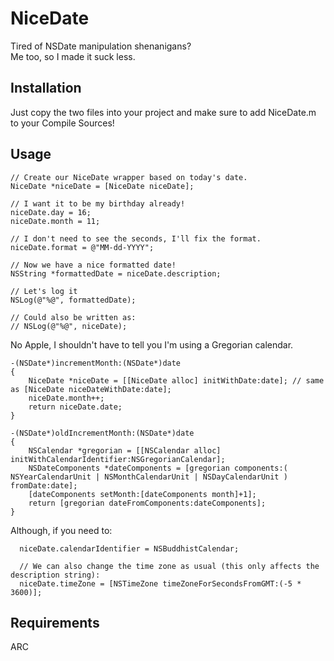 # NiceDate

Tired of NSDate manipulation shenanigans?  
Me too, so I made it suck less.


## Installation

Just copy the two files into your project and make sure to add NiceDate.m to your Compile Sources!

## Usage

```
// Create our NiceDate wrapper based on today's date.
NiceDate *niceDate = [NiceDate niceDate];
            
// I want it to be my birthday already!
niceDate.day = 16;
niceDate.month = 11;
                            
// I don't need to see the seconds, I'll fix the format.
niceDate.format = @"MM-dd-YYYY";
                                        
// Now we have a nice formatted date!
NSString *formattedDate = niceDate.description;

// Let's log it
NSLog(@"%@", formattedDate);

// Could also be written as:
// NSLog(@"%@", niceDate);

```

No Apple, I shouldn't have to tell you I'm using a Gregorian calendar.
```
-(NSDate*)incrementMonth:(NSDate*)date
{
    NiceDate *niceDate = [[NiceDate alloc] initWithDate:date]; // same as [NiceDate niceDateWithDate:date];
    niceDate.month++;
    return niceDate.date;
}

-(NSDate*)oldIncrementMonth:(NSDate*)date
{
    NSCalendar *gregorian = [[NSCalendar alloc] initWithCalendarIdentifier:NSGregorianCalendar];
    NSDateComponents *dateComponents = [gregorian components:( NSYearCalendarUnit | NSMonthCalendarUnit | NSDayCalendarUnit ) fromDate:date];
    [dateComponents setMonth:[dateComponents month]+1];
    return [gregorian dateFromComponents:dateComponents];
}

```

Although, if you need to:
```
  niceDate.calendarIdentifier = NSBuddhistCalendar;
  
  // We can also change the time zone as usual (this only affects the description string):
  niceDate.timeZone = [NSTimeZone timeZoneForSecondsFromGMT:(-5 * 3600)];
```

## Requirements
ARC


